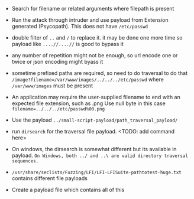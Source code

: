 

- Search for filename or related arguments where filepath is present
- Run the attack through intruder and use payload from Extension generated (Psycopath). This does not have `/etc/passwd`
- double filter of `..` and `/` to replace it. it may be done one more time so payload like `....//....//` is good to bypass it
- any number of repetition might not be enough, so url encode one or twice or json encoding might byass it
- sometime prefixed paths are required, so need to do traversal to do that `/image?filename=/var/www/images/../../../etc/passwd` where `/var/www/images` must be present
- An application may require the user-supplied filename to end with an expected file extension, such as .png Use null byte in this case `filename=../../../etc/passwd%00.png`
- Use the payload `../small-script-payload/path_traversal_payload/`



- run `dirsearch` for the traversal file payload. <TODO: add command here> 
- On windows, the dirsearch is somewhat different but its available in payload. `On Windows, both ../ and ..\ are valid directory traversal sequences.`
- `/usr/share/seclists/Fuzzing/LFI/LFI-LFISuite-pathtotest-huge.txt` contains different file payloads
- Create a payload file which contains all of this